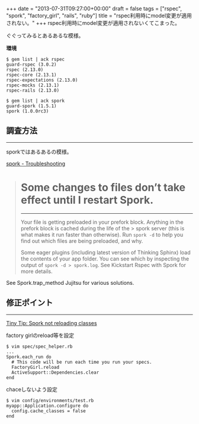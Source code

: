 +++
date = "2013-07-31T09:27:00+00:00"
draft = false
tags = ["rspec", "spork", "factory_girl", "rails", "ruby"]
title = "rspec利用時にmodel変更が適用されない。"
+++
rspec利用時にmodel変更が適用されないくてこまった。

ぐぐってみるとあるあるな模様。

**環境**

	$ gem list | ack rspec
	guard-rspec (3.0.2)
	rspec (2.13.0)
	rspec-core (2.13.1)
	rspec-expectations (2.13.0)
	rspec-mocks (2.13.1)
	rspec-rails (2.13.0)
	
	$ gem list | ack spork
	guard-spork (1.5.1)
	spork (1.0.0rc3)
	

## 調査方法
***

sporkではあるあるの模様。

[spork - Troubleshooting](https://github.com/sporkrb/spork/wiki/Troubleshooting)

> # Some changes to files don’t take effect until I restart Spork.
> ***
> Your file is getting preloaded in your prefork block. Anything in the prefork block is cached during the life of the > spork server (this is what makes it run faster than otherwise). Run `spork -d` to help you find out which files are being preloaded, and why.
> 
> Some eager plugins (including latest version of Thinking Sphinx) load the contents of your app folder. You can see which by inspecting the output of `spork -d > spork.log`. See Kickstart Rspec with Spork for more details.

See Spork.trap_method Jujitsu for various solutions.


## 修正ポイント
***

[Tiny Tip: Spork not reloading classes](http://www.avenue80.com/tiny-tip-spork-not-reloading-classes/)

factory girlのreload等を設定

	$ vim spec/spec_helper.rb
	...
	Spork.each_run do
	  # This code will be run each time you run your specs.
	  FactoryGirl.reload
	  ActiveSupport::Dependencies.clear
	end

chaceしないよう設定

	$ vim config/environments/test.rb
	myapp::Application.configure do
	  config.cache_classes = false
	end
